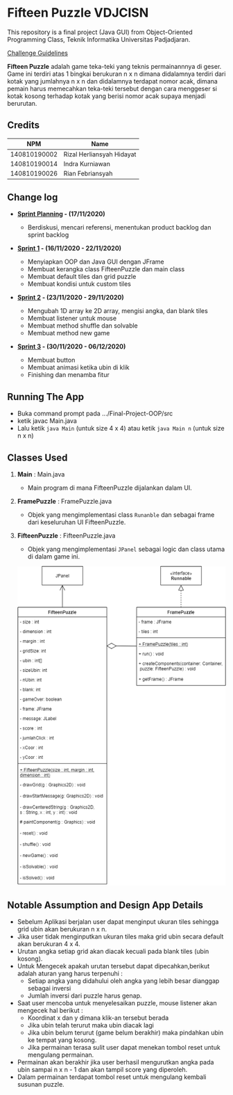 # Fifteen Puzzle VDJCISN

This repository is a final project (Java GUI) from Object-Oriented Programming Class, Teknik Informatika Universitas Padjadjaran.

[Challenge Guidelines](challenge-guideline.md)

**Fifteen Puzzle** adalah game teka-teki yang teknis permainannnya di geser. Game ini terdiri atas 1 bingkai berukuran n x n dimana didalamnya terdiri dari kotak yang jumlahnya n x n dan didalamnya terdapat nomor acak, dimana pemain harus memecahkan teka-teki tersebut dengan cara menggeser si kotak kosong terhadap kotak yang berisi nomor acak supaya menjadi berurutan.

## Credits

| NPM          | Name                      |
| ------------ | ------------------------- |
| 140810190002 | Rizal Herliansyah Hidayat |
| 140810190014 | Indra Kurniawan           |
| 140810190026 | Rian Febriansyah          |

## Change log

- **[Sprint Planning](changelog/sprint-planning.md) - (17/11/2020)**

  - Berdiskusi, mencari referensi, menentukan product backlog dan sprint backlog

- **[Sprint 1](changelog/sprint-1.md) - (16/11/2020 - 22/11/2020)**

  - Menyiapkan OOP dan Java GUI dengan JFrame
  - Membuat kerangka class FifteenPuzzle dan main class
  - Membuat default tiles dan grid puzzle
  - Membuat kondisi untuk custom tiles

- **[Sprint 2](changelog/sprint-2.md) - (23/11/2020 - 29/11/2020)**

  - Mengubah 1D array ke 2D array, mengisi angka, dan blank tiles
  - Membuat listener untuk mouse
  - Membuat method shuffle dan solvable
  - Membuat method new game

- **[Sprint 3](changelog/sprint-3.md) - (30/11/2020 - 06/12/2020)**
  - Membuat button
  - Membuat animasi ketika ubin di klik
  - Finishing dan menamba fitur

## Running The App

- Buka command prompt pada .../Final-Project-OOP/src
- ketik javac Main.java
- Lalu ketik `java Main` (untuk size 4 x 4) atau ketik `java Main n` (untuk size n x n)

## Classes Used

1. **Main** : Main.java

   - Main program di mana FifteenPuzzle dijalankan dalam UI.

2. **FramePuzzle** : FramePuzzle.java

   - Objek yang mengimplementasi class `Runanble` dan sebagai frame dari keseluruhan UI FifteenPuzzle.

3. **FifteenPuzzle** : FifteenPuzzle.java

   - Objek yang mengimplementasi `JPanel` sebagai logic dan class utama di dalam game ini.

   ![UML](/images/UML_15Puzzle.png)

## Notable Assumption and Design App Details

- Sebelum Aplikasi berjalan user dapat menginput ukuran tiles sehingga grid ubin akan berukuran n x n.
- Jika user tidak menginputkan ukuran tiles maka grid ubin secara default akan berukuran 4 x 4.
- Urutan angka setiap grid akan diacak kecuali pada blank tiles (ubin kosong).
- Untuk Mengecek apakah urutan tersebut dapat dipecahkan,berikut adalah aturan yang harus terpenuhi :
  - Setiap angka yang didahului oleh angka yang lebih besar dianggap sebagai inversi
  - Jumlah inversi dari puzzle harus genap.
- Saat user mencoba untuk menyelesaikan puzzle, mouse listener akan mengecek hal berikut :
  - Koordinat x dan y dimana klik-an tersebut berada
  - Jika ubin telah terurut maka ubin diacak lagi
  - Jika ubin belum terurut (game belum berakhir) maka pindahkan ubin ke tempat yang kosong.
  - Jika permainan terasa sulit user dapat menekan tombol reset untuk mengulang permainan.
- Permainan akan berakhir jika user berhasil mengurutkan angka pada ubin sampai n x n - 1 dan akan tampil score yang diperoleh.
- Dalam permainan terdapat tombol reset untuk mengulang kembali susunan puzzle.
